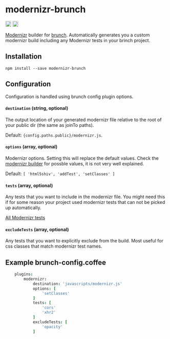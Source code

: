 # modernizr-brunch

<img src="//img.shields.io/npm/v/modernizr-brunch.svg" alt="npm version" height="18">
<img src="//img.shields.io/npm/dt/modernizr-brunch.svg" alt="npm downloads" height="18">

[Modernizr](http://modernizr.com) builder for [brunch](http://brunch.io).
Automatically generates you a custom modernizr build including any Modernizr tests
in your brinch project.

## Installation

`npm install --save modernizr-brunch`

## Configuration

Configuration is handled using brunch config plugin options.

#### `destination` (string, optional)

The output location of your generated modernizr file relative to the root of
your public dir (the same as joinTo paths).

Default: `{config.paths.public}/modernizr.js`.

#### `options` (array, optional)

Modernizr options. Setting this will replace the default values. Check the
[modernizr builder](https://modernizr.com/download) for possble values, it
is not very well explained.

Default: `[ 'html5shiv', 'addTest', 'setClasses' ]`

#### `tests` (array, optional)

Any tests that you want to include in the modernizr file. You might need this
if for some reason your project used modernizr tests that can not be picked up
automatically.

[All Modernizr tests](https://modernizr.com/docs#features)

#### `excludeTests` (array, optional)

Any tests that you want to explicitly exclude from the build. Most useful for
css classes that match modernizr test names.

## Example brunch-config.coffee

```coffee
	plugins:
		modernizr:
			destination: 'javascripts/modernizr.js'
			options: [
				'setClasses'
			]
			tests: [
				'cors'
				'xhr2'
			]
			excludeTests: [
				'opacity'
			]
````
